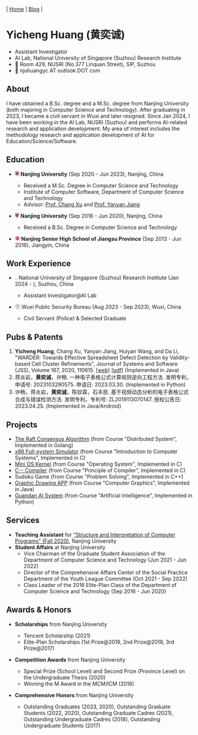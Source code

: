 <!-- | [个人简介](#个人简介) | [教育经历](#教育经历) | [技能](#技能) | [荣誉奖项](#荣誉与奖项) | [服务经历](#服务与经历) | [科研项目](#科研与项目) | [个人博客](https://njubroccoli.github.io/blog/) -->

| [Home](https://njubroccoli.github.io/) | [Blog](https://njubroccoli.github.io/blog/) | 


# Yicheng Huang (黄奕诚)

- Assistant Investigator
- AI Lab, National University of Singapore (Suzhou) Research Institute
- 🏬 Room 429, NUSRI (No.377 Linquan Street), SIP, Suzhou
- 📮 njuhuangyc AT outlook DOT com

## About

I have obtained a B.Sc. degree and a M.Sc. degree from Nanjing University (both majoring in Computer Science and Technology). After graduating in 2023, I became a civil servant in Wuxi and later resigned. Since Jan 2024, I have been working in the AI Lab, NUSRI (Suzhou) and performs AI-related research and application development. My area of interest includes the methodology research and application development of AI for Education/Science/Software.

## Education

- <img src="pic/nju.jpeg" style="zoom:1.9%;" /> **Nanjing University** (Sep 2020 - Jun 2023), Nanjing, China 
  + Received a M.Sc. Degree in Computer Science and Technology
  + Institute of Computer Software, Department of Computer Science and Technology
  + Advisor: [Prof. Chang Xu](https://cs.nju.edu.cn/changxu/index.htm) and [Prof. Yanyan Jiang](https://ics.nju.edu.cn/~jyy/)

- <img src="pic/nju.jpeg" style="zoom:1.9%;" /> **Nanjing University** (Sep 2016 - Jun 2020), Nanjing, China
  + Received a B.Sc. Degree in Computer Science and Technology

- <img src="pic/nj.jpeg" style="zoom:2%;" /> **Nanjing Senior High School of Jiangsu Province** (Sep 2013 - Jun 2016), Jiangyin, China

## Work Experience

- <img src="pic/nus.jpeg" style="zoom:0.6%;" /> National University of Singapore (Suzhou) Research Institute (Jan 2024 - ), Suzhou, China
  + Assistant Investigator@AI Lab

- <img src="pic/wx.jpeg" style="zoom:5%;" /> Wuxi Public Security Bureau (Aug 2023 - Sep 2023), Wuxi, China
  + Civil Servant (Police) & Selected Graduate


## Pubs & Patents

1. **Yicheng Huang**, Chang Xu, Yanyan Jiang, Huiyan Wang, and Da Li, "WARDER: Towards Effective Spreadsheet Defect Detection by Validity-based Cell Cluster Refinements", Journal of Systems and Software (JSS), Volume 167, 2020, 110615. <a href="https://doi.org/10.1016/j.jss.2020.110615">[web]</a> <a href="https://njubroccoli.github.io/publications/huang_2020_warder.pdf">[pdf]</a> (Implemented in Java)
2. 蒋炎岩，**黄奕诚**，许畅. 一种电子表格公式计算规则逆向工程方法. 发明专利，申请号: 2023103290575. 申请日: 2023.03.30. (Implemented in Python)
3. 许畅，蒋炎岩，**黄奕诚**，陈钦霖，石丰民. 基于视频动态分析的电子表格公式合成与错误检测方法. 发明专利，专利号: ZL2019113070147. 授权公告日: 2023.04.25. (Implemented in Java/Android)

## Projects

- [The Raft Consensus Algorithm](https://github.com/NJUBroccoli/raft-impl) (from Course "Distributed System", Implemented in Golang)
- [x86 Full-system Simulator](https://github.com/NJUBroccoli/Programming-Assignment-2017) (from Course "Introduction to Computer Systems", Implemented in C)
- [Mini OS Kernel](https://github.com/NJUBroccoli/oslab) (from Course "Operating System", Implemented in C)
- [C-- Compiler](https://github.com/NJUBroccoli/HYCompiler) (from Course "Principle of Compiler", Implemented in C)
- Sudoku Game (from Course "Problem Solving", Implemented in C++)
- [Graphic Drawing APP](https://github.com/NJUBroccoli/HYC-Paint) (from Course "Computer Graphics", Implemented in Java)
- [Guandan AI System](https://github.com/QinlinChen/guandan-ai) (from Course "Artificial Intelligence", Implemented in Python)

## Services

- **Teaching Assistant** for ["Structure and Interpretation of Computer Programs" (Fall 2020)](https://nju-sicp.bitbucket.io/2020/), Nanjing University
- **Student Affairs** at Nanjing University
  + Vice Chairman of the Graduate Student Association of the Department of Computer Science and Technology (Jun 2021 - Jun 2022)
  + Director of the Comprehensive Affairs Center of the Social Practice Department of the Youth League Committee (Oct 2021 - Sep 2022)
  + Class Leader of the 2016 Elite-Plan Class of the Department of Computer Science and Technology (Sep 2016 - Jun 2020)

## Awards & Honors

- **Scholarships** from Nanjing University
  + Tencent Scholarship (2021)
  + Elite-Plan Scholarships (1st Prize@2019, 2nd Prize@2018, 3rd Prize@2017)

- **Competition Awards** from Nanjing University
  + Special Prize (School Level) and Second Prize (Province Level) on the Undergraduate Thesis (2020)
  + Winning the M Award in the MCM/ICM (2018)

- **Comprehensive Honors** from Nanjing University
  + Outstanding Graduates (2023, 2020), Outstanding Graduate Students (2022, 2020), Outstanding Graduate Cadres (2021), Outstanding Undergraduate Cadres (2018), Outstanding Undergraduate Students (2017)